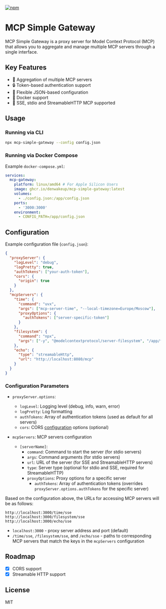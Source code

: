 [![npm](https://img.shields.io/npm/v/mcp-simple-gateway)](https://www.npmjs.com/package/mcp-simple-gateway)

# MCP Simple Gateway

MCP Simple Gateway is a proxy server for Model Context Protocol (MCP) that allows you to aggregate and manage multiple MCP servers through a single interface.

## Key Features

- 🚀 Aggregation of multiple MCP servers
- 🔒 Token-based authentication support
- 📝 Flexible JSON-based configuration
- 🐳 Docker support
- 🔌 SSE, stdio and StreamableHTTP MCP supported

## Usage

### Running via CLI

```bash
npx mcp-simple-gateway --config config.json
```

### Running via Docker Compose

Example `docker-compose.yml`:

```yaml
services:
  mcp-gateway:
    platform: linux/amd64 # For Apple Silicon Users
    image: ghcr.io/denwakeup/mcp-simple-gateway:latest
    volumes:
      - ./config.json:/app/config.json
    ports:
      - '3000:3000'
    environment:
      - CONFIG_PATH=/app/config.json
```

## Configuration

Example configuration file (`config.json`):

```json
{
  "proxyServer": {
    "logLevel": "debug",
    "logPretty": true,
    "authTokens": ["your-auth-token"],
    "cors": {
      "origin": true
    }
  },
  "mcpServers": {
    "time": {
      "command": "uvx",
      "args": ["mcp-server-time", "--local-timezone=Europe/Moscow"],
      "proxyOptions": {
        "authTokens": ["server-specific-token"]
      }
    },
    "filesystem": {
      "command": "npx",
      "args": ["-y", "@modelcontextprotocol/server-filesystem", "/app/files"]
    },
    "echo": {
      "type": "streamableHttp",
      "url": "http://localhost:8080/mcp"
    }
  }
}
```

### Configuration Parameters

- `proxyServer.options`:

  - `logLevel`: Logging level (debug, info, warn, error)
  - `logPretty`: Log formatting
  - `authTokens`: Array of authentication tokens (used as default for all servers)
  - `cors`: CORS [configuration](https://expressjs.com/id/resources/middleware/cors.html#configuration-options) options (optional)

- `mcpServers`: MCP servers configuration
  - `[serverName]`:
    - `command`: Command to start the server (for stdio servers)
    - `args`: Command arguments (for stdio servers)
    - `url`: URL of the server (for SSE and StreamableHTTP servers)
    - `type`: Server type (optional for stdio and SSE, required for StreamableHTTP)
    - `proxyOptions`: Proxy options for a specific server
      - `authTokens`: Array of authentication tokens (overrides `proxyServer.options.authTokens` for the specific server)

Based on the configuration above, the URLs for accessing MCP servers will be as follows:

```
http://localhost:3000/time/sse
http://localhost:3000/filesystem/sse
http://localhost:3000/echo/sse
```

- `localhost:3000` - proxy server address and port (default)
- `/time/sse`, `/filesystem/sse`, and `/echo/sse` - paths to corresponding MCP servers that match the keys in the `mcpServers` configuration

## Roadmap

- [x] CORS support
- [x] Streamable HTTP support

## License

MIT
